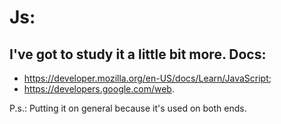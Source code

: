 # Js:
## I've got to study it a little bit more. Docs:
- https://developer.mozilla.org/en-US/docs/Learn/JavaScript;
- https://developers.google.com/web.


P.s.: Putting it on general because it's used on both ends.
